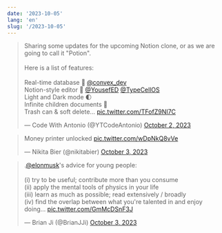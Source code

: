 ```yaml
---
date: '2023-10-05'
lang: 'en'
slug: '/2023-10-05'
---
```


<blockquote class="twitter-tweet">

<p lang="en" dir="ltr">

Sharing some updates for the upcoming Notion clone, or as we are going to call it &quot;Potion&quot;.<br/><br/>Here is a list of features:<br/><br/>Real-time database 🔗 <a href="https://twitter.com/convex_dev?ref_src=twsrc%5Etfw">@convex_dev</a> <br/>Notion-style editor 📝 <a href="https://twitter.com/YousefED?ref_src=twsrc%5Etfw">@YousefED</a> <a href="https://twitter.com/TypeCellOS?ref_src=twsrc%5Etfw">@TypeCellOS</a> <br/>Light and Dark mode 🌓<br/>Infinite children documents 🌲<br/>Trash can &amp; soft delete… <a href="https://t.co/TFofZ9NI7C">pic.twitter.com/TFofZ9NI7C</a>

</p>

&mdash; Code With Antonio (@YTCodeAntonio) <a href="https://twitter.com/YTCodeAntonio/status/1708979418666860832?ref_src=twsrc%5Etfw">October 2, 2023</a>

</blockquote>

<blockquote class="twitter-tweet">

<p lang="en" dir="ltr">

Money printer unlocked <a href="https://t.co/wDpNkQ8vVe">pic.twitter.com/wDpNkQ8vVe</a>

</p>

&mdash; Nikita Bier (@nikitabier) <a href="https://twitter.com/nikitabier/status/1709026380300648556?ref_src=twsrc%5Etfw">October 3, 2023</a>

</blockquote>

<blockquote class="twitter-tweet">

<p lang="en" dir="ltr">

.<a href="https://twitter.com/elonmusk?ref_src=twsrc%5Etfw">@elonmusk</a>&#39;s advice for young people: <br/><br/>(i) try to be useful; contribute more than you consume<br/>(ii) apply the mental tools of physics in your life <br/>(iii) learn as much as possible; read extensively / broadly<br/>(iv) find the overlap between what you&#39;re talented in and enjoy doing… <a href="https://t.co/GmMcDSnF3J">pic.twitter.com/GmMcDSnF3J</a>

</p>

&mdash; Brian Ji (@BrianJJi) <a href="https://twitter.com/BrianJJi/status/1709044158755672313?ref_src=twsrc%5Etfw">October 3, 2023</a>

</blockquote>
